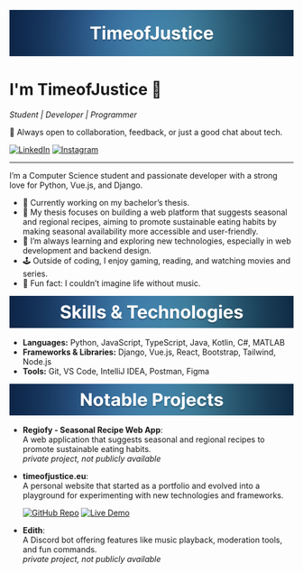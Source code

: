 ![Title of the profile](.github/images/title.png)

# I'm TimeofJustice 👋

*Student | Developer | Programmer*

🧠 Always open to collaboration, feedback, or just a good chat about tech.

[![LinkedIn](https://img.shields.io/badge/LinkedIn-Profile-blue?style=for-the-badge&logo=linkedin)](https://www.linkedin.com/in/jonas-oelschner-2569441b3/)
[![Instagram](https://img.shields.io/badge/Instagram-Profile-E4405F?style=for-the-badge&logo=instagram&logoColor=white)](https://www.instagram.com/jonas.oel/)

---

I’m a Computer Science student and passionate developer with a strong love for Python, Vue.js, and Django.

- 📖 Currently working on my bachelor’s thesis.
- 🥕 My thesis focuses on building a web platform that suggests seasonal and regional recipes, aiming to promote sustainable eating habits by making seasonal availability more accessible and user-friendly.
- 🌱 I’m always learning and exploring new technologies, especially in web development and backend design.
- 🕹️ Outside of coding, I enjoy gaming, reading, and watching movies and series.
- 🎵 Fun fact: I couldn’t imagine life without music.

![Title of the profile](.github/images/skills-tech.png)

- **Languages:** Python, JavaScript, TypeScript, Java, Kotlin, C#, MATLAB
- **Frameworks & Libraries:** Django, Vue.js, React, Bootstrap, Tailwind, Node.js
- **Tools:** Git, VS Code, IntelliJ IDEA, Postman, Figma

![Title of the profile](.github/images/projects.png)

- **Regiofy - Seasonal Recipe Web App**:  
  A web application that suggests seasonal and regional recipes to promote sustainable eating habits.  
  *private project, not publicly available*

- **timeofjustice.eu**:  
  A personal website that started as a portfolio and evolved into a playground for experimenting with new technologies and frameworks.

  [![GitHub Repo](https://img.shields.io/badge/GitHub-Repo-181717?style=for-the-badge&logo=github&logoColor=white)](https://github.com/TimeofJustice/timeofjustice.eu)
  [![Live Demo](https://img.shields.io/badge/Live-Demo-brightgreen?style=for-the-badge&logo=vercel&logoColor=white)](https://timeofjustice.eu)

- **Edith**:  
  A Discord bot offering features like music playback, moderation tools, and fun commands.  
  *private project, not publicly available*
